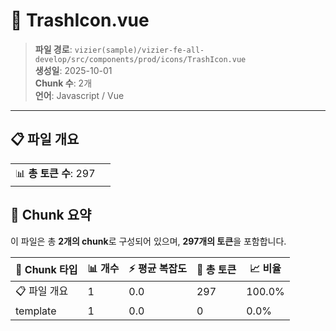 # 📄 TrashIcon.vue

> **파일 경로**: `vizier(sample)/vizier-fe-all-develop/src/components/prod/icons/TrashIcon.vue`  
> **생성일**: 2025-10-01  
> **Chunk 수**: 2개  
> **언어**: Javascript / Vue
---


## 📋 파일 개요

| | |
|--|--|
| 📊 **총 토큰 수**: 297 |  |






## 🧩 Chunk 요약

이 파일은 총 **2개의 chunk**로 구성되어 있으며, **297개의 토큰**을 포함합니다.

| 🧩 Chunk 타입 | 📊 개수 | ⚡ 평균 복잡도 | 📝 총 토큰 | 📈 비율 |
|---------------|--------|-------------|----------|--------|
| 📋 파일 개요 | 1 | 0.0 | 297 | 100.0% |
| template | 1 | 0.0 | 0 | 0.0% |

